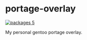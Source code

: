 # portage-overlay

[![packages 5](https://img.shields.io/badge/packages-5-4472c0.svg)](https://gitlab.com/MaryJaneInChain/portage-overlay)

My personal gentoo portage overlay.

